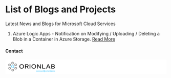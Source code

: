 # List of Blogs and Projects
Latest News and Blogs for Microsoft Cloud Services

1. Azure Logic Apps - Notification on Modifying / Uploading / Deleting a Blob in a Container in Azure Storage. [Read More](https://github.com/orionlab-io/blogs/blob/main/Azure%20Logic%20Apps/notification%20on%20modification%20upload%20deleting%20a%20blob%20in%20Container%20Azure%20Logic%20Apps.md)


#### Contact
![Orion Lab Logo](https://github.com/orionlab-io/blogs/blob/main/orion-lab-github-logo.png)
